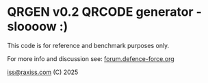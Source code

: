 # QRGEN v0.2 QRCODE generator - sloooow :)

This code is for reference and benchmark purposes only.

For more info and discussion see: [forum.defence-force.org](https://forum.defence-force.org/viewtopic.php?p=30555#p30555)

iss@raxiss.com (C) 2025

